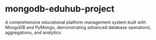 # mongodb-eduhub-project
A comprehensive educational platform management system built with MongoDB and PyMongo, demonstrating advanced database operations, aggregations, and analytics.
